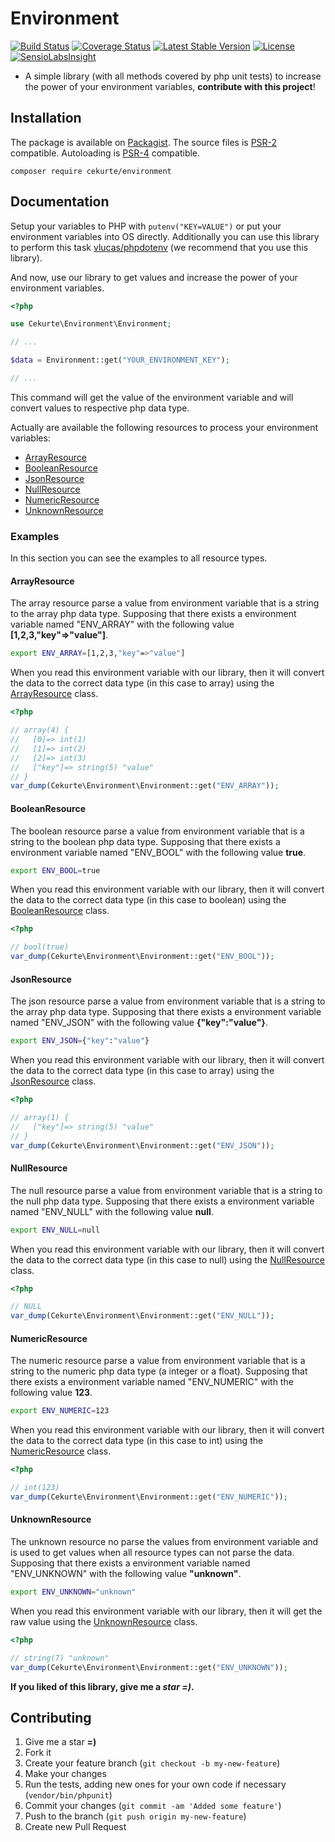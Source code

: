 # Environment

[![Build Status](https://img.shields.io/travis/jpcercal/environment/master.svg?style=flat-square)](http://travis-ci.org/jpcercal/environment)
[![Coverage Status](https://coveralls.io/repos/jpcercal/environment/badge.svg)](https://coveralls.io/r/jpcercal/environment)
[![Latest Stable Version](https://img.shields.io/packagist/v/cekurte/environment.svg?style=flat-square)](https://packagist.org/packages/cekurte/environment)
[![License](https://img.shields.io/packagist/l/cekurte/environment.svg?style=flat-square)](https://packagist.org/packages/cekurte/environment)
[![SensioLabsInsight](https://insight.sensiolabs.com/projects/69cde579-31fa-4b64-a2de-cbd6db49bb75/mini.png)](https://insight.sensiolabs.com/projects/69cde579-31fa-4b64-a2de-cbd6db49bb75)

- A simple library (with all methods covered by php unit tests) to increase the power of your environment variables, **contribute with this project**!

## Installation

The package is available on [Packagist](http://packagist.org/packages/cekurte/environment).
The source files is [PSR-2](https://github.com/php-fig/fig-standards/blob/master/accepted/PSR-2-coding-style-guide.md) compatible.
Autoloading is [PSR-4](https://github.com/php-fig/fig-standards/blob/master/accepted/PSR-4-autoloader.md) compatible.

```shell
composer require cekurte/environment
```

## Documentation

Setup your variables to PHP with `putenv("KEY=VALUE")` or put your environment variables into OS directly. Additionally you can use this library to perform this task [vlucas/phpdotenv](https://github.com/vlucas/phpdotenv) (we recommend that you use this library).

And now, use our library to get values and increase the power of your environment variables.

```php
<?php

use Cekurte\Environment\Environment;

// ...

$data = Environment::get("YOUR_ENVIRONMENT_KEY");

// ...
```

This command will get the value of the environment variable and will convert values to respective php data type.

Actually are available the following resources to process your environment variables:

- [ArrayResource](https://github.com/jpcercal/environment/blob/master/src/Resource/ArrayResource.php)
- [BooleanResource](https://github.com/jpcercal/environment/blob/master/src/Resource/BooleanResource.php)
- [JsonResource](https://github.com/jpcercal/environment/blob/master/src/Resource/JsonResource.php)
- [NullResource](https://github.com/jpcercal/environment/blob/master/src/Resource/NullResource.php)
- [NumericResource](https://github.com/jpcercal/environment/blob/master/src/Resource/NumericResource.php)
- [UnknownResource](https://github.com/jpcercal/environment/blob/master/src/Resource/UnknownResource.php)

### Examples

In this section you can see the examples to all resource types.

#### ArrayResource

The array resource parse a value from environment variable that is a string to the array php data type. Supposing that there exists a environment variable named "ENV_ARRAY" with the following value **[1,2,3,"key"=>"value"]**.

```bash
export ENV_ARRAY=[1,2,3,"key"=>"value"]
```

When you read this environment variable with our library, then it will convert the data to the correct data type (in this case to array) using the [ArrayResource](https://github.com/jpcercal/environment/blob/master/src/Resource/ArrayResource.php) class.

```php
<?php

// array(4) {
//   [0]=> int(1)
//   [1]=> int(2)
//   [2]=> int(3)
//   ["key"]=> string(5) "value"
// }
var_dump(Cekurte\Environment\Environment::get("ENV_ARRAY"));

```

#### BooleanResource

The boolean resource parse a value from environment variable that is a string to the boolean php data type. Supposing that there exists a environment variable named "ENV_BOOL" with the following value **true**.

```bash
export ENV_BOOL=true
```

When you read this environment variable with our library, then it will convert the data to the correct data type (in this case to boolean) using the [BooleanResource](https://github.com/jpcercal/environment/blob/master/src/Resource/BooleanResource.php) class.

```php
<?php

// bool(true)
var_dump(Cekurte\Environment\Environment::get("ENV_BOOL"));

```

#### JsonResource

The json resource parse a value from environment variable that is a string to the array php data type. Supposing that there exists a environment variable named "ENV_JSON" with the following value **{"key":"value"}**.

```bash
export ENV_JSON={"key":"value"}
```

When you read this environment variable with our library, then it will convert the data to the correct data type (in this case to array) using the [JsonResource](https://github.com/jpcercal/environment/blob/master/src/Resource/JsonResource.php) class.

```php
<?php

// array(1) {
//   ["key"]=> string(5) "value"
// }
var_dump(Cekurte\Environment\Environment::get("ENV_JSON"));

```

#### NullResource

The null resource parse a value from environment variable that is a string to the null php data type. Supposing that there exists a environment variable named "ENV_NULL" with the following value **null**.

```bash
export ENV_NULL=null
```

When you read this environment variable with our library, then it will convert the data to the correct data type (in this case to null) using the [NullResource](https://github.com/jpcercal/environment/blob/master/src/Resource/NullResource.php) class.

```php
<?php

// NULL
var_dump(Cekurte\Environment\Environment::get("ENV_NULL"));
```

#### NumericResource

The numeric resource parse a value from environment variable that is a string to the numeric php data type (a integer or a float). Supposing that there exists a environment variable named "ENV_NUMERIC" with the following value **123**.

```bash
export ENV_NUMERIC=123
```

When you read this environment variable with our library, then it will convert the data to the correct data type (in this case to int) using the [NumericResource](https://github.com/jpcercal/environment/blob/master/src/Resource/NumericResource.php) class.

```php
<?php

// int(123)
var_dump(Cekurte\Environment\Environment::get("ENV_NUMERIC"));
```

#### UnknownResource

The unknown resource no parse the values from environment variable and is used to get values when all resource types can not parse the data. Supposing that there exists a environment variable named "ENV_UNKNOWN" with the following value **"unknown"**.

```bash
export ENV_UNKNOWN="unknown"
```

When you read this environment variable with our library, then it will get the raw value using the [UnknownResource](https://github.com/jpcercal/environment/blob/master/src/Resource/UnknownResource.php) class.

```php
<?php

// string(7) "unknown"
var_dump(Cekurte\Environment\Environment::get("ENV_UNKNOWN"));
```

**If you liked of this library, give me a *star =)*.**

Contributing
------------

1. Give me a star **=)**
1. Fork it
2. Create your feature branch (`git checkout -b my-new-feature`)
3. Make your changes
4. Run the tests, adding new ones for your own code if necessary (`vendor/bin/phpunit`)
5. Commit your changes (`git commit -am 'Added some feature'`)
6. Push to the branch (`git push origin my-new-feature`)
7. Create new Pull Request
